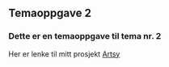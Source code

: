 ## Temaoppgave 2

### Dette er en temaoppgave til tema nr. 2

Her er lenke til mitt prosjekt [Artsy](https://clever-aryabhata-a10e9a.netlify.app/)